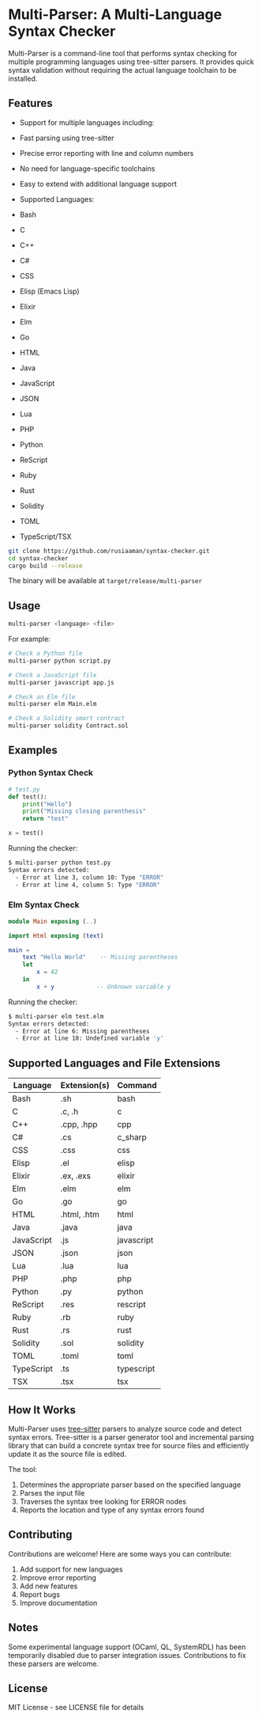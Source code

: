# Multi-Parser: A Multi-Language Syntax Checker

Multi-Parser is a command-line tool that performs syntax checking for multiple programming languages using tree-sitter parsers. It provides quick syntax validation without requiring the actual language toolchain to be installed.

## Features

  - Support for multiple languages including:
  - Fast parsing using tree-sitter
  - Precise error reporting with line and column numbers
  - No need for language-specific toolchains
  - Easy to extend with additional language support

  - Supported Languages:
  - Bash
  - C
  - C++
  - C#
  - CSS
  - Elisp (Emacs Lisp)
  - Elixir
  - Elm
  - Go
  - HTML
  - Java
  - JavaScript
  - JSON
  - Lua
  - PHP
  - Python
  - ReScript
  - Ruby
  - Rust
  - Solidity
  - TOML
  - TypeScript/TSX
```bash
git clone https://github.com/rusiaaman/syntax-checker.git
cd syntax-checker
cargo build --release
```

The binary will be available at `target/release/multi-parser`

## Usage

```bash
multi-parser <language> <file>
```

For example:
```bash
# Check a Python file
multi-parser python script.py

# Check a JavaScript file
multi-parser javascript app.js

# Check an Elm file
multi-parser elm Main.elm

# Check a Solidity smart contract
multi-parser solidity Contract.sol
```

## Examples

### Python Syntax Check
```python
# test.py
def test():
    print("Hello")
    print("Missing closing parenthesis"
    return "test"

x = test()
```

Running the checker:
```bash
$ multi-parser python test.py
Syntax errors detected:
  - Error at line 3, column 10: Type "ERROR"
  - Error at line 4, column 5: Type "ERROR"
```

### Elm Syntax Check
```elm
module Main exposing (..)

import Html exposing (text)

main =
    text "Hello World"    -- Missing parentheses
    let 
        x = 42
    in
        x + y            -- Unknown variable y
```

Running the checker:
```bash
$ multi-parser elm test.elm
Syntax errors detected:
  - Error at line 6: Missing parentheses
  - Error at line 10: Undefined variable 'y'
```

## Supported Languages and File Extensions

| Language       | Extension(s)        | Command            |
|---------------|-------------------|-------------------|
| Bash          | .sh               | bash              |
| C             | .c, .h           | c                 |
| C++           | .cpp, .hpp       | cpp               |
| C#            | .cs              | c_sharp           |
| CSS           | .css             | css               |
| Elisp         | .el              | elisp             |
| Elixir        | .ex, .exs        | elixir           |
| Elm           | .elm             | elm              |
| Go            | .go              | go                |
| HTML          | .html, .htm      | html             |
| Java          | .java            | java             |
| JavaScript    | .js              | javascript        |
| JSON          | .json            | json             |
| Lua           | .lua             | lua              |
| PHP           | .php             | php              |
| Python        | .py              | python           |
| ReScript      | .res             | rescript         |
| Ruby          | .rb              | ruby             |
| Rust          | .rs              | rust             |
| Solidity      | .sol             | solidity         |
| TOML          | .toml            | toml             |
| TypeScript    | .ts              | typescript        |
| TSX           | .tsx             | tsx              |

## How It Works

Multi-Parser uses [tree-sitter](https://tree-sitter.github.io/tree-sitter/) parsers to analyze source code and detect syntax errors. Tree-sitter is a parser generator tool and incremental parsing library that can build a concrete syntax tree for source files and efficiently update it as the source file is edited.

The tool:
1. Determines the appropriate parser based on the specified language
2. Parses the input file
3. Traverses the syntax tree looking for ERROR nodes
4. Reports the location and type of any syntax errors found

## Contributing

Contributions are welcome! Here are some ways you can contribute:
1. Add support for new languages
2. Improve error reporting
3. Add new features
4. Report bugs
5. Improve documentation

## Notes

Some experimental language support (OCaml, QL, SystemRDL) has been temporarily disabled due to parser integration issues. Contributions to fix these parsers are welcome.

## License

MIT License - see LICENSE file for details